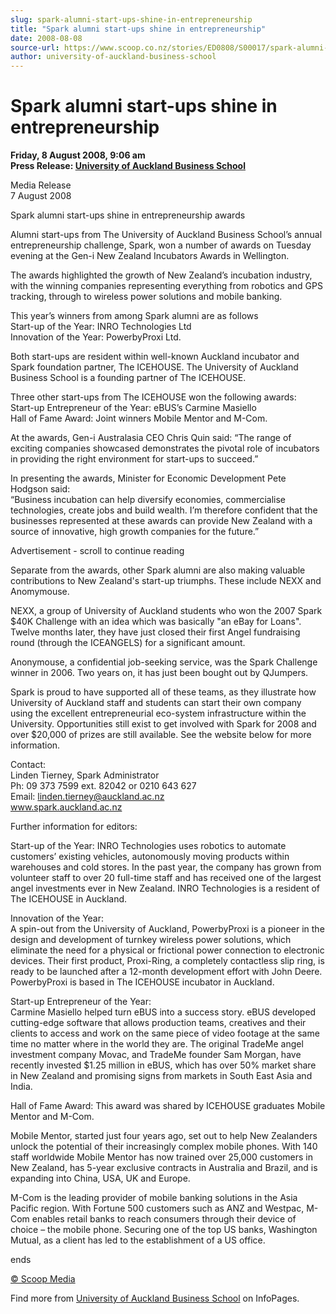 ```yaml
---
slug: spark-alumni-start-ups-shine-in-entrepreneurship
title: "Spark alumni start-ups shine in entrepreneurship"
date: 2008-08-08
source-url: https://www.scoop.co.nz/stories/ED0808/S00017/spark-alumni-start-ups-shine-in-entrepreneurship.htm
author: university-of-auckland-business-school
---
```

Spark alumni start-ups shine in entrepreneurship
================================================

**Friday, 8 August 2008, 9:06 am**  
**Press Release: [University of Auckland Business School](https://info.scoop.co.nz/University_of_Auckland_Business_School)**

Media Release  
7 August 2008

Spark alumni start-ups shine in entrepreneurship awards

Alumni start-ups from The University of Auckland Business School’s annual entrepreneurship challenge, Spark, won a number of awards on Tuesday evening at the Gen-i New Zealand Incubators Awards in Wellington.

The awards highlighted the growth of New Zealand’s incubation industry, with the winning companies representing everything from robotics and GPS tracking, through to wireless power solutions and mobile banking.

This year’s winners from among Spark alumni are as follows  
Start-up of the Year: INRO Technologies Ltd  
Innovation of the Year: PowerbyProxi Ltd.

Both start-ups are resident within well-known Auckland incubator and Spark foundation partner, The ICEHOUSE. The University of Auckland Business School is a founding partner of The ICEHOUSE.

Three other start-ups from The ICEHOUSE won the following awards:  
Start-up Entrepreneur of the Year: eBUS’s Carmine Masiello  
Hall of Fame Award: Joint winners Mobile Mentor and M-Com.

At the awards, Gen-i Australasia CEO Chris Quin said: “The range of exciting companies showcased demonstrates the pivotal role of incubators in providing the right environment for start-ups to succeed.”

In presenting the awards, Minister for Economic Development Pete Hodgson said:  
“Business incubation can help diversify economies, commercialise technologies, create jobs and build wealth. I’m therefore confident that the businesses represented at these awards can provide New Zealand with a source of innovative, high growth companies for the future.”

Advertisement - scroll to continue reading





Separate from the awards, other Spark alumni are also making valuable contributions to New Zealand's start-up triumphs. These include NEXX and Anomymouse.

NEXX, a group of University of Auckland students who won the 2007 Spark $40K Challenge with an idea which was basically "an eBay for Loans". Twelve months later, they have just closed their first Angel fundraising round (through the ICEANGELS) for a significant amount.

Anonymouse, a confidential job-seeking service, was the Spark Challenge winner in 2006. Two years on, it has just been bought out by QJumpers.

Spark is proud to have supported all of these teams, as they illustrate how University of Auckland staff and students can start their own company using the excellent entrepreneurial eco-system infrastructure within the University. Opportunities still exist to get involved with Spark for 2008 and over $20,000 of prizes are still available. See the website below for more information.

Contact:  
Linden Tierney, Spark Administrator  
Ph: 09 373 7599 ext. 82042 or 0210 643 627  
Email: linden.tierney@auckland.ac.nz  
www.spark.auckland.ac.nz

Further information for editors:

Start-up of the Year: INRO Technologies uses robotics to automate customers’ existing vehicles, autonomously moving products within warehouses and cold stores. In the past year, the company has grown from volunteer staff to over 20 full-time staff and has received one of the largest angel investments ever in New Zealand. INRO Technologies is a resident of The ICEHOUSE in Auckland.

Innovation of the Year:  
A spin-out from the University of Auckland, PowerbyProxi is a pioneer in the design and development of turnkey wireless power solutions, which eliminate the need for a physical or frictional power connection to electronic devices. Their first product, Proxi-Ring, a completely contactless slip ring, is ready to be launched after a 12-month development effort with John Deere. PowerbyProxi is based in The ICEHOUSE incubator in Auckland.

Start-up Entrepreneur of the Year:  
Carmine Masiello helped turn eBUS into a success story. eBUS developed cutting-edge software that allows production teams, creatives and their clients to access and work on the same piece of video footage at the same time no matter where in the world they are. The original TradeMe angel investment company Movac, and TradeMe founder Sam Morgan, have recently invested $1.25 million in eBUS, which has over 50% market share in New Zealand and promising signs from markets in South East Asia and India.

Hall of Fame Award: This award was shared by ICEHOUSE graduates Mobile Mentor and M-Com.

Mobile Mentor, started just four years ago, set out to help New Zealanders unlock the potential of their increasingly complex mobile phones. With 140 staff worldwide Mobile Mentor has now trained over 25,000 customers in New Zealand, has 5-year exclusive contracts in Australia and Brazil, and is expanding into China, USA, UK and Europe.

M-Com is the leading provider of mobile banking solutions in the Asia Pacific region. With Fortune 500 customers such as ANZ and Westpac, M-Com enables retail banks to reach consumers through their device of choice – the mobile phone. Securing one of the top US banks, Washington Mutual, as a client has led to the establishment of a US office.

ends

[© Scoop Media](http://www.scoop.co.nz/about/terms.html)

Find more from [University of Auckland Business School](https://info.scoop.co.nz/University_of_Auckland_Business_School) on InfoPages.